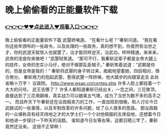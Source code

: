 # 晚上偷偷看的正能量软件下载

### <a href="https://github.com/kjiuo/xiao/issues/1">👉👉👉♥♥点此进入♥观看入口👈👉👉</a>

晚上偷偷看的正能量软件下载
武曌娇嗔道。
    “在看什么呢？”秦斩问道。
    “我在看你这些年颁布的一些政令，以及处理的一些政务，真的想不到，你竟然有治世之才，你的武道天赋惊人也就罢了，治才能同样逆天，治武功，样样精通，来来来，武帝的宝座你来做吧！”武曌轻笑道。
    “那可不行，我秦斩这辈子都是女帝大腿上的挂件，女帝的忠实小马仔，绝对不做那乱臣贼子。”
    秦斩笑着说道：“武朝是你的，但是女帝是我的！”
    秦斩将武曌的身子转过来，痴痴地望着她，四目相对，唇合唇分。
    秦斩用力的抱起武曌，惹得武曌一阵娇嗔，他大踏步的向寝室走去
    此处省略十万字！
    议政院。
    http://www.wsao.cn/contes.php
    许多人脸上都挂着一个大大的问号。
    武王去哪了？
    许多人都知道秦斩已经出关，一念之间，三花聚顶，直接达到了三花境巅峰，真实战力可以媲美五气境，成为了当世为数不多的高手之一。
    而且昨天下午秦斩还在议政殿卖力的工作，一直加班到很晚，和人讨论今日武殿试的一些事情，以及军制改革的许多问题，给了众人很多的思路。
    那议政殿的一众堪称具有经天纬地之才的大学士们一个个对他佩服的五体投地，还想着今日和他进一步探讨一下昨天的话题。
    谁知道今日左等右等，这都日晒三竿了，秦斩竟然还没来。
    这很不正常啊！
